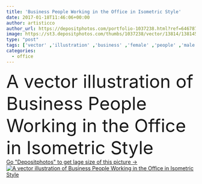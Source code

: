 ```yaml
---
title: 'Business People Working in the Office in Isometric Style'
date: 2017-01-18T11:46:06+00:00
author: artisticco
author_url: https://depositphotos.com/portfolio-1037238.html?ref=64678756
image: https://st3.depositphotos.com/thumbs/1037238/vector/13814/138145390/api_thumb_450.jpg?forcejpeg=true
type: "post"
tags: ['vector' ,'illustration' ,'business' ,'female' ,'people' ,'male' ,'man' ,'cartoon' ,'modern' ,'building' ,'corporate' ,'office' ,'woman' ,'working' ,'lifestyle' ,'businessman' ,'seminar' ,'drawing' ,'indoors' ,'clipart' ,'company' ,'workplace' ,'Adults' ,'meeting' ,'businesswoman' ,'employee' ,'Colleague' ,'isometric' ,'co worker' ,'cubicles' ]
categories: 
  - office
---
```

<div aling="center">
            <font size="60"> A vector illustration of Business People Working in the Office in Isometric Style</font>   
</div>
<div>
    <a href='https://st3.depositphotos.com/thumbs/1037238/vector/13814/138145390/api_thumb_450.jpg?forcejpeg=true?ref=64678756' target=_blank > Go "Depositphotos" to get lage size of this picture ->
        <img href='https://st3.depositphotos.com/thumbs/1037238/vector/13814/138145390/api_thumb_450.jpg?forcejpeg=true?ref=64678756' src='https://st3.depositphotos.com/1037238/13814/v/950/depositphotos_138145390-stock-illustration-business-people-working-in-the.jpg?forcejpeg=true' alt='A vector illustration of Business People Working in the Office in Isometric Style' >
    </a>
</div>
